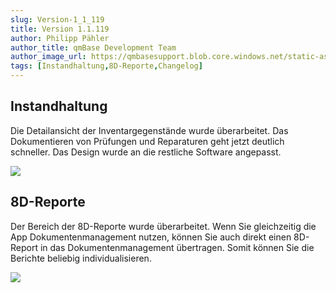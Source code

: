 ```yaml
---
slug: Version-1_1_119
title: Version 1.1.119
author: Philipp Pähler
author_title: qmBase Development Team
author_image_url: https://qmbasesupport.blob.core.windows.net/static-assets/img/persons/paehler_round.png
tags: [Instandhaltung,8D-Reporte,Changelog]
---
```

## Instandhaltung

Die Detailansicht der Inventargegenstände wurde überarbeitet. Das Dokumentieren von Prüfungen und Reparaturen geht jetzt deutlich schneller. Das Design wurde an die restliche Software angepasst.

![](https://caqadmin.blob.core.windows.net/releasenotes/105-images/mceclip0.png)

## 8D-Reporte

Der Bereich der 8D-Reporte wurde überarbeitet. Wenn Sie gleichzeitig die App Dokumentenmanagement nutzen, können Sie auch direkt einen 8D-Report in das Dokumentenmanagement übertragen. Somit können Sie die Berichte beliebig individualisieren.

![](https://caqadmin.blob.core.windows.net/releasenotes/105-images/mceclip1.png)